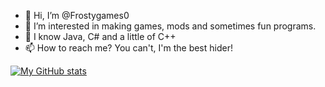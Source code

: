 - 👋 Hi, I’m @Frostygames0
- 👀 I’m interested in making games, mods and sometimes fun programs.
- 🌱 I know Java, C# and a little of C++
- 📫 How to reach me? You can't, I'm the best hider!

[![My GitHub stats](https://github-readme-stats.vercel.app/api?username=frostygames0&hide=contribs,prs,stars&theme=merko)](https://github.com/anuraghazra/github-readme-stats)

<!---
Frostygames0/Frostygames0 is a ✨ special ✨ repository because its `README.md` (this file) appears on your GitHub profile.
You can click the Preview link to take a look at your changes.
--->

